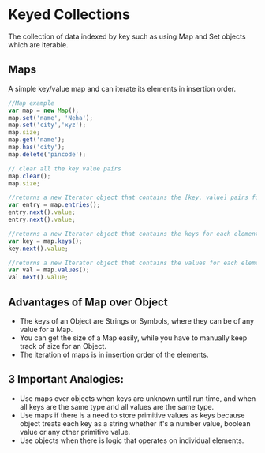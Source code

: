 # Keyed Collections
The collection of data indexed by key such as using Map and Set objects which are iterable.

## Maps
A simple key/value map and can iterate its elements in insertion order.

``` javascript
//Map example 
var map = new Map();
map.set('name', 'Neha');
map.set('city','xyz');
map.size;
map.get('name');
map.has('city');
map.delete('pincode');

// clear all the key value pairs
map.clear();
map.size;

//returns a new Iterator object that contains the [key, value] pairs for each element in the Map object in insertion order.
var entry = map.entries();
entry.next().value;
entry.next().value;

//returns a new Iterator object that contains the keys for each element in the Map object in insertion order.
var key = map.keys();
key.next().value;

//returns a new Iterator object that contains the values for each element in the Map object in insertion order.
var val = map.values();
val.next().value;
```

## Advantages of Map over Object
- The keys of an Object are Strings or Symbols, where they can be of any value for a Map.
- You can get the size of a Map easily, while you have to manually keep track of size for an Object.
- The iteration of maps is in insertion order of the elements.

## 3 Important Analogies:
- Use maps over objects when keys are unknown until run time, and when all keys are the same type and all values are the same type.
- Use maps if there is a need to store primitive values as keys because object treats each key as a string whether it's a number value, boolean value or any other primitive value.
- Use objects when there is logic that operates on individual elements.




